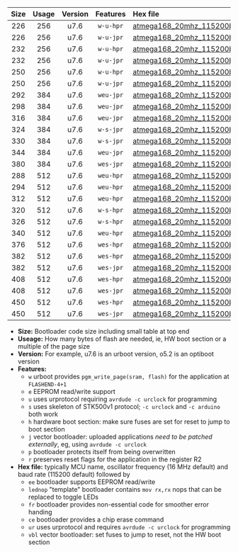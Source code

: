|Size|Usage|Version|Features|Hex file|
|:-:|:-:|:-:|:-:|:--|
|226|256|u7.6|`w-u-hpr`|[atmega168_20mhz_115200bps_ur.hex](https://raw.githubusercontent.com/stefanrueger/urboot/main/atmega168_20mhz_115200bps_ur.hex)|
|226|256|u7.6|`w-u-jpr`|[atmega168_20mhz_115200bps_ur_vbl.hex](https://raw.githubusercontent.com/stefanrueger/urboot/main/atmega168_20mhz_115200bps_ur_vbl.hex)|
|232|256|u7.6|`w-u-hpr`|[atmega168_20mhz_115200bps_lednop_ur.hex](https://raw.githubusercontent.com/stefanrueger/urboot/main/atmega168_20mhz_115200bps_lednop_ur.hex)|
|232|256|u7.6|`w-u-jpr`|[atmega168_20mhz_115200bps_lednop_ur_vbl.hex](https://raw.githubusercontent.com/stefanrueger/urboot/main/atmega168_20mhz_115200bps_lednop_ur_vbl.hex)|
|250|256|u7.6|`w-u-hpr`|[atmega168_20mhz_115200bps_lednop_fr_ur.hex](https://raw.githubusercontent.com/stefanrueger/urboot/main/atmega168_20mhz_115200bps_lednop_fr_ur.hex)|
|250|256|u7.6|`w-u-jpr`|[atmega168_20mhz_115200bps_lednop_fr_ur_vbl.hex](https://raw.githubusercontent.com/stefanrueger/urboot/main/atmega168_20mhz_115200bps_lednop_fr_ur_vbl.hex)|
|292|384|u7.6|`weu-jpr`|[atmega168_20mhz_115200bps_ee_ur_vbl.hex](https://raw.githubusercontent.com/stefanrueger/urboot/main/atmega168_20mhz_115200bps_ee_ur_vbl.hex)|
|298|384|u7.6|`weu-jpr`|[atmega168_20mhz_115200bps_ee_lednop_ur_vbl.hex](https://raw.githubusercontent.com/stefanrueger/urboot/main/atmega168_20mhz_115200bps_ee_lednop_ur_vbl.hex)|
|316|384|u7.6|`weu-jpr`|[atmega168_20mhz_115200bps_ee_lednop_fr_ur_vbl.hex](https://raw.githubusercontent.com/stefanrueger/urboot/main/atmega168_20mhz_115200bps_ee_lednop_fr_ur_vbl.hex)|
|324|384|u7.6|`w-s-jpr`|[atmega168_20mhz_115200bps_vbl.hex](https://raw.githubusercontent.com/stefanrueger/urboot/main/atmega168_20mhz_115200bps_vbl.hex)|
|330|384|u7.6|`w-s-jpr`|[atmega168_20mhz_115200bps_lednop_vbl.hex](https://raw.githubusercontent.com/stefanrueger/urboot/main/atmega168_20mhz_115200bps_lednop_vbl.hex)|
|344|384|u7.6|`weu-jpr`|[atmega168_20mhz_115200bps_ee_lednop_fr_ce_ur_vbl.hex](https://raw.githubusercontent.com/stefanrueger/urboot/main/atmega168_20mhz_115200bps_ee_lednop_fr_ce_ur_vbl.hex)|
|380|384|u7.6|`wes-jpr`|[atmega168_20mhz_115200bps_ee_vbl.hex](https://raw.githubusercontent.com/stefanrueger/urboot/main/atmega168_20mhz_115200bps_ee_vbl.hex)|
|288|512|u7.6|`weu-hpr`|[atmega168_20mhz_115200bps_ee_ur.hex](https://raw.githubusercontent.com/stefanrueger/urboot/main/atmega168_20mhz_115200bps_ee_ur.hex)|
|294|512|u7.6|`weu-hpr`|[atmega168_20mhz_115200bps_ee_lednop_ur.hex](https://raw.githubusercontent.com/stefanrueger/urboot/main/atmega168_20mhz_115200bps_ee_lednop_ur.hex)|
|312|512|u7.6|`weu-hpr`|[atmega168_20mhz_115200bps_ee_lednop_fr_ur.hex](https://raw.githubusercontent.com/stefanrueger/urboot/main/atmega168_20mhz_115200bps_ee_lednop_fr_ur.hex)|
|320|512|u7.6|`w-s-hpr`|[atmega168_20mhz_115200bps.hex](https://raw.githubusercontent.com/stefanrueger/urboot/main/atmega168_20mhz_115200bps.hex)|
|326|512|u7.6|`w-s-hpr`|[atmega168_20mhz_115200bps_lednop.hex](https://raw.githubusercontent.com/stefanrueger/urboot/main/atmega168_20mhz_115200bps_lednop.hex)|
|340|512|u7.6|`weu-hpr`|[atmega168_20mhz_115200bps_ee_lednop_fr_ce_ur.hex](https://raw.githubusercontent.com/stefanrueger/urboot/main/atmega168_20mhz_115200bps_ee_lednop_fr_ce_ur.hex)|
|376|512|u7.6|`wes-hpr`|[atmega168_20mhz_115200bps_ee.hex](https://raw.githubusercontent.com/stefanrueger/urboot/main/atmega168_20mhz_115200bps_ee.hex)|
|382|512|u7.6|`wes-hpr`|[atmega168_20mhz_115200bps_ee_lednop.hex](https://raw.githubusercontent.com/stefanrueger/urboot/main/atmega168_20mhz_115200bps_ee_lednop.hex)|
|382|512|u7.6|`wes-jpr`|[atmega168_20mhz_115200bps_ee_lednop_vbl.hex](https://raw.githubusercontent.com/stefanrueger/urboot/main/atmega168_20mhz_115200bps_ee_lednop_vbl.hex)|
|408|512|u7.6|`wes-hpr`|[atmega168_20mhz_115200bps_ee_lednop_fr.hex](https://raw.githubusercontent.com/stefanrueger/urboot/main/atmega168_20mhz_115200bps_ee_lednop_fr.hex)|
|408|512|u7.6|`wes-jpr`|[atmega168_20mhz_115200bps_ee_lednop_fr_vbl.hex](https://raw.githubusercontent.com/stefanrueger/urboot/main/atmega168_20mhz_115200bps_ee_lednop_fr_vbl.hex)|
|450|512|u7.6|`wes-hpr`|[atmega168_20mhz_115200bps_ee_lednop_fr_ce.hex](https://raw.githubusercontent.com/stefanrueger/urboot/main/atmega168_20mhz_115200bps_ee_lednop_fr_ce.hex)|
|450|512|u7.6|`wes-jpr`|[atmega168_20mhz_115200bps_ee_lednop_fr_ce_vbl.hex](https://raw.githubusercontent.com/stefanrueger/urboot/main/atmega168_20mhz_115200bps_ee_lednop_fr_ce_vbl.hex)|

- **Size:** Bootloader code size including small table at top end
- **Useage:** How many bytes of flash are needed, ie, HW boot section or a multiple of the page size
- **Version:** For example, u7.6 is an urboot version, o5.2 is an optiboot version
- **Features:**
  + `w` urboot provides `pgm_write_page(sram, flash)` for the application at `FLASHEND-4+1`
  + `e` EEPROM read/write support
  + `u` uses urprotocol requiring `avrdude -c urclock` for programming
  + `s` uses skeleton of STK500v1 protocol; `-c urclock` and `-c arduino` both work
  + `h` hardware boot section: make sure fuses are set for reset to jump to boot section
  + `j` vector bootloader: uploaded applications *need to be patched externally*, eg, using `avrdude -c urclock`
  + `p` bootloader protects itself from being overwritten
  + `r` preserves reset flags for the application in the register R2
- **Hex file:** typically MCU name, oscillator frequency (16 MHz default) and baud rate (115200 default) followed by
  + `ee` bootloader supports EEPROM read/write
  + `lednop` "template" bootloader contains `mov rx,rx` nops that can be replaced to toggle LEDs
  + `fr` bootloader provides non-essential code for smoother error handing
  + `ce` bootloader provides a chip erase command
  + `ur` uses urprotocol and requires `avrdude -c urclock` for programming
  + `vbl` vector bootloader: set fuses to jump to reset, not the HW boot section
